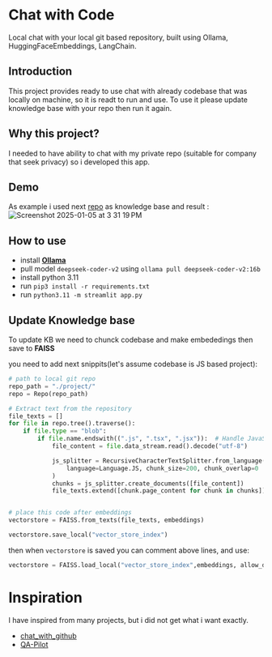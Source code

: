 # Chat with Code 
Local chat with your local git based repository, built using Ollama, HuggingFaceEmbeddings, LangChain. 


## Introduction 
This project provides ready to use chat with already codebase that was locally on machine, so it is readt to run and use. To use it please update knowledge base with your repo then run it again. 

## Why this project? 
I needed to have ability to chat with my private repo (suitable for company that seek privacy) so i developed this app. 


## Demo 
As example i used next [repo](https://github.com/MahmoudMabrok/QuranyApp) as knowledge base and result : 
![Screenshot 2025-01-05 at 3 31 19 PM](https://github.com/user-attachments/assets/5341074a-a535-4ba7-a8ee-852744bfac22)


## How to use 
- install **[Ollama](https://ollama.com)**
- pull model `deepseek-coder-v2` using `ollama pull deepseek-coder-v2:16b`
- install python 3.11
- run `pip3 install -r requirements.txt`
- run `python3.11 -m streamlit app.py`

## Update Knowledge base 
To update KB we need to chunck codebase and make embededings then save to **FAISS**

you need to add next snippits(let's assume codebase is JS based project): 

```python
# path to local git repo
repo_path = "./project/"
repo = Repo(repo_path)

# Extract text from the repository
file_texts = []
for file in repo.tree().traverse():
    if file.type == "blob":
        if file.name.endswith((".js", ".tsx", ".jsx")):  # Handle JavaScript files
            file_content = file.data_stream.read().decode("utf-8")

            js_splitter = RecursiveCharacterTextSplitter.from_language(
                language=Language.JS, chunk_size=200, chunk_overlap=0
            )
            chunks = js_splitter.create_documents([file_content])
            file_texts.extend([chunk.page_content for chunk in chunks])            


# place this code after embeddings
vectorstore = FAISS.from_texts(file_texts, embeddings)

vectorstore.save_local("vector_store_index")


```
then when `vectorstore` is saved you can comment above lines, and use: 
```python
vectorstore = FAISS.load_local("vector_store_index",embeddings, allow_dangerous_deserialization=True )
```

# Inspiration
I have inspired from many projects, but i did not get what i want exactly. 
- [chat_with_github](https://github.com/Shubhamsaboo/awesome-llm-apps/tree/main/chat_with_X_tutorials/chat_with_github)
- [QA-Pilot](https://github.com/reid41/QA-Pilot)

